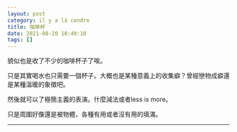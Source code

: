 ```yaml
---
layout: post
category: il y a là cendre
title: 咖啡杯
date: 2021-08-20 10:49:10
tags: []
---
```


貌似也是收了不少的咖啡杯子了唉。

只是其實喝水也只需要一個杯子。大概也是某種意義上的收集癖？曾經戀物成癖還是某種溫暖的象徵吧。

然後就可以了極簡主義的表演。什麼減法或者less is more。

只是周圍好像還是被物體，各種有用或者沒有用的填滿。

------





